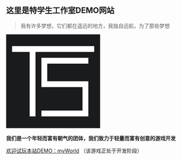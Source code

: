 ## 这里是特学生工作室DEMO网站
> 我有许多梦想，它们都在遥远的地方，我独自远航，为了那些梦想

![image](icon.png)

 **我们是一个年轻而富有朝气的团体，我们致力于轻量而富有创意的游戏开发** 

[欢迎试玩本站DEMO：myWorld](http://yuanchuangspring.github.io/myworld)
（该游戏正处于开发阶段）
